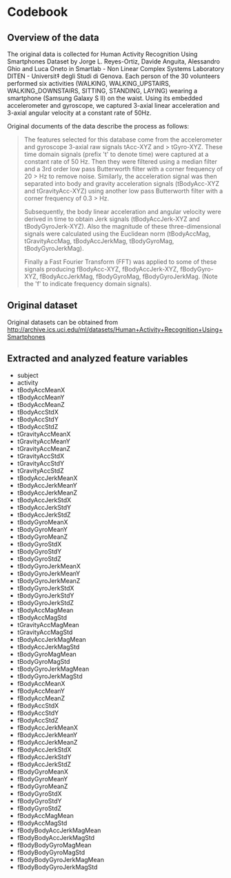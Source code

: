 # Codebook

## Overview of the data

The original data is collected for Human Activity Recognition Using Smartphones Dataset by Jorge L. Reyes-Ortiz, Davide Anguita, Alessandro Ghio and Luca Oneto in Smartlab - Non Linear Complex Systems Laboratory DITEN - Universit‡ degli Studi di Genova. Each person of the 30 volunteers performed six activities (WALKING, WALKING_UPSTAIRS, WALKING_DOWNSTAIRS, SITTING, STANDING, LAYING) wearing a smartphone (Samsung Galaxy S II) on the waist. Using its embedded accelerometer and gyroscope, we captured 3-axial linear acceleration and 3-axial angular velocity at a constant rate of 50Hz.

Original documents of the data describe the process as follows:

> The features selected for this database come from the accelerometer and gyroscope 3-axial raw signals tAcc-XYZ and > tGyro-XYZ. These time domain signals (prefix 't' to denote time) were captured at a constant rate of 50 Hz. Then
> they were filtered using a median filter and a 3rd order low pass Butterworth filter with a corner frequency of 20 > Hz to remove noise. Similarly, the acceleration signal was then separated into body and gravity acceleration 
> signals (tBodyAcc-XYZ and tGravityAcc-XYZ) using another low pass Butterworth filter with a corner frequency of 0.3 > Hz. 
> 
> Subsequently, the body linear acceleration and angular velocity were derived in time to obtain Jerk signals 
> (tBodyAccJerk-XYZ and tBodyGyroJerk-XYZ). Also the magnitude of these three-dimensional signals were calculated 
> using the Euclidean norm (tBodyAccMag, tGravityAccMag, tBodyAccJerkMag, tBodyGyroMag, tBodyGyroJerkMag). 
> 
> Finally a Fast Fourier Transform (FFT) was applied to some of these signals producing fBodyAcc-XYZ, 
> fBodyAccJerk-XYZ, fBodyGyro-XYZ, fBodyAccJerkMag, fBodyGyroMag, fBodyGyroJerkMag. (Note the 'f' to indicate 
> frequency domain signals).

## Original dataset

Original datasets can be obtained from http://archive.ics.uci.edu/ml/datasets/Human+Activity+Recognition+Using+Smartphones

## Extracted and analyzed feature variables

* subject
* activity
* tBodyAccMeanX
* tBodyAccMeanY
* tBodyAccMeanZ
* tBodyAccStdX
* tBodyAccStdY
* tBodyAccStdZ
* tGravityAccMeanX
* tGravityAccMeanY
* tGravityAccMeanZ
* tGravityAccStdX
* tGravityAccStdY
* tGravityAccStdZ
* tBodyAccJerkMeanX
* tBodyAccJerkMeanY
* tBodyAccJerkMeanZ
* tBodyAccJerkStdX
* tBodyAccJerkStdY
* tBodyAccJerkStdZ
* tBodyGyroMeanX
* tBodyGyroMeanY
* tBodyGyroMeanZ
* tBodyGyroStdX
* tBodyGyroStdY
* tBodyGyroStdZ
* tBodyGyroJerkMeanX
* tBodyGyroJerkMeanY
* tBodyGyroJerkMeanZ
* tBodyGyroJerkStdX
* tBodyGyroJerkStdY
* tBodyGyroJerkStdZ
* tBodyAccMagMean
* tBodyAccMagStd
* tGravityAccMagMean
* tGravityAccMagStd
* tBodyAccJerkMagMean
* tBodyAccJerkMagStd
* tBodyGyroMagMean
* tBodyGyroMagStd
* tBodyGyroJerkMagMean
* tBodyGyroJerkMagStd
* fBodyAccMeanX
* fBodyAccMeanY
* fBodyAccMeanZ
* fBodyAccStdX
* fBodyAccStdY
* fBodyAccStdZ
* fBodyAccJerkMeanX
* fBodyAccJerkMeanY
* fBodyAccJerkMeanZ
* fBodyAccJerkStdX
* fBodyAccJerkStdY
* fBodyAccJerkStdZ
* fBodyGyroMeanX
* fBodyGyroMeanY
* fBodyGyroMeanZ
* fBodyGyroStdX
* fBodyGyroStdY
* fBodyGyroStdZ
* fBodyAccMagMean
* fBodyAccMagStd
* fBodyBodyAccJerkMagMean
* fBodyBodyAccJerkMagStd
* fBodyBodyGyroMagMean
* fBodyBodyGyroMagStd
* fBodyBodyGyroJerkMagMean
* fBodyBodyGyroJerkMagStd
